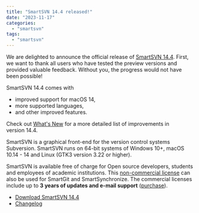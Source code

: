 ```yaml
---
title: "SmartSVN 14.4 released!"
date: "2023-11-17"
categories: 
  - "smartsvn"
tags: 
  - "smartsvn"
---
```


We are delighted to announce the official release of [SmartSVN 14.4](http://www.smartsvn.com/).
First, we want to thank all users who have tested the preview versions and provided valuable feedback. Without you, the progress would not have been possible!

SmartSVN 14.4 comes with

- improved support for macOS 14,
- more supported languages,
- and other improved features.

Check out [What's New](https://www.smartsvn.com/whats-new) for a more detailed list of improvements in version 14.4.

SmartSVN is a graphical front-end for the version control systems Subversion.
SmartSVN runs on 64-bit systems of Windows 10+, macOS 10.14 - 14 and Linux (GTK3 version 3.22 or higher).

SmartSVN is available free of charge for Open source developers, students and employees of academic institutions.
This [non-commercial license](https://www.syntevo.com/register-non-commercial/) can also be used for SmartGit and SmartSynchronize.
The commercial licenses include up to **3 years of updates and e-mail support** ([purchase](https://www.smartsvn.com/purchase/)).

- [Download SmartSVN 14.4](https://www.smartsvn.com/download)
- [Changelog](https://www.smartsvn.com/documents/smartsvn/changelog.txt)
